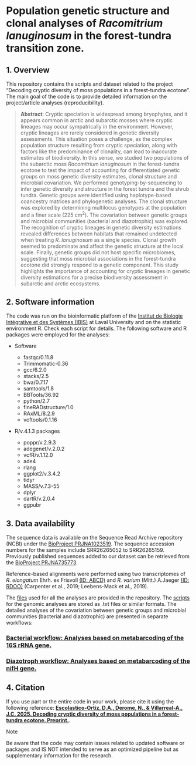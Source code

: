 
# Population genetic structure and clonal analyses of _Racomitrium lanuginosum_ in the forest-tundra transition zone.

## 1. Overview
This repository contains the scripts and dataset related to the project “Decoding cryptic diversity of moss populations in a forest-tundra ecotone”. The main goal of the code is to provide detailed information on the project/article analyses (reproducibility).

> **Abstract**: Cryptic speciation is widespread among bryophytes, and it appears common in arctic and subarctic mosses where cryptic lineages may occur sympatrically in the environment. However, cryptic lineages are rarely considered in genetic diversity assessments. This situation poses a challenge, as the complex population structure resulting from cryptic speciation, along with factors like the predominance of clonality, can lead to inaccurate estimates of biodiversity. In this sense, we studied two populations of the subarctic moss _Racomitrium lanuginosum_ in the forest-tundra ecotone to test the impact of accounting for differentiated genetic groups on moss genetic diversity estimates, clonal structure and microbial covariation. We performed genotyping-by-sequencing to infer genetic diversity and structure in the forest tundra and the shrub tundra. Genetic groups were identified using haplotype-based coancestry matrices and phylogenetic analyses. The clonal structure was explored by determining multilocus genotypes at the population and a finer scale (225 cm$^2$). The covariation between genetic groups and microbial communities (bacterial and diazotrophic) was explored. The recognition of cryptic lineages in genetic diversity estimations revealed differences between habitats that remained undetected when treating _R. lanuginosum_ as a single species. Clonal growth seemed to predominate and affect the genetic structure at the local scale. Finally, genetic groups did not host specific microbiomes, suggesting that moss microbial associations in the forest-tundra ecotone did strongly respond to a genetic component. This study highlights the importance of accounting for cryptic lineages in genetic diversity estimations for a precise biodiversity assessment in subarctic and arctic ecosystems.

## 2. Software information
The code was run on the bioinformatic platform of the [Institut de Biologie Intégrative et des Systèmes (IBIS)](https://www.ibis.ulaval.ca/en/services-2/bioinformatics/documentation-servers/computer-description/) at Laval University and on the statistic environment R. Check each script for details.
The following software and R packages were employed for the analyses:

* Software
  - fastqc/0.11.8
  - Trimmomatic-0.36
  - gcc/6.2.0
  - stacks/2.5
  - bwa/0.7.17 
  - samtools/1.8
  - BBTools/36.92
  - python/2.7 
  - fineRADstructure/1.0
  - RAxML/8.2.9
  - vcftools/0.1.16
 
* R/v.4.1.3 packages
    - poppr/v.2.9.3 
    - adegenet/v.2.0.2
    - vcfR/v.1.12.0 
    - ade4
    - rlang
    - ggplot2/v.3.4.2 
    - tidyr
    - MASS/v.7.3-55 
    - dplyr
    - dartR/v.2.0.4 
    - ggpubr


## 3. Data availability
The sequence data is available on the Sequence Read Archive repository (NCBI) under the [BioProject PRJNA1023519](https://www.ncbi.nlm.nih.gov/bioproject/?term=PRJNA1023519). The sequence accession numbers for the samples include SRR26265052 to SRR26265159. Previously published sequences added to our dataset can be retrieved from the [BioProject PRJNA735773](https://www.ncbi.nlm.nih.gov/bioproject/?term=PRJNA735773).

Reference-based alignments were performed using two transcriptomes of _R. elongatum_ Ehrh. ex Frisvoll [(ID: ABCD)](https://www.ncbi.nlm.nih.gov/biosample/SAMEA104170995/) and _R. varium_ (Mitt.) A.Jaeger [(ID: RDOO)](https://www.ncbi.nlm.nih.gov/biosample/?term=Racomitrium+varium) (Carpenter et al., 2019; Leebens-Mack et al., 2019).

The [files](Data/) used for all the analyses are provided in the repository. The [scripts](Scripts/) for the genomic analyses are stored as .txt files or similar formats. The detailed analyses of the covariation between genetic groups and microbial communities (bacterial and diazotrophic) are presented  in separate workflows:

### [Bacterial workflow: Analyses based on metabarcoding  of the 16S rRNA gene.](https://escolastico-ortizda.github.io/Cryptic_diversity_Bacteria/)
### [Diazotroph workflow: Analyses based on metabarcoding of the nifH gene.](https://escolastico-ortizda.github.io/Cryptic_diversity_Diazotroph/)

## 4. Citation
If you use part or the entire code in your work, please cite it using the following reference: **[Escolastico-Ortiz, D.A., Derome, N., & Villarreal-A., J.C. 2025. Decoding cryptic diversity of moss populations in a forest-tundra ecotone. Preprint.](https://doi.org/10.1101/2025.06.25.660410)**.

> [!NOTE]
Be aware that the code may contain issues related to updated software or packages and IS NOT intended to serve as an optimized pipeline but as supplementary information for the research.

